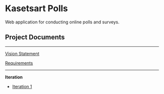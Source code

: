 # Kasetsart Polls

Web application for conducting online polls and surveys.

## Project Documents
***
[Vision Statement](https://github.com/GifperTC/ku-polls/wiki/Vision-Statement)

[Requirements](https://github.com/GifperTC/ku-polls/wiki/Requirements)

***

**Iteration**

* [Iteration 1](https://github.com/GifperTC/ku-polls/wiki/Iteration-1-Plan)
